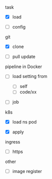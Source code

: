 task
 - [x] load
 - [ ] config


git
 - [x] clone
 - [ ] pull update


pipeline in Docker
 - [ ] load setting from
   - [ ] self
   - [ ] code/xx
 - [ ] job


k8s
 - [x] load ns pod
 - [x] apply


ingress
 - [ ] https


other
 - [ ] image register

